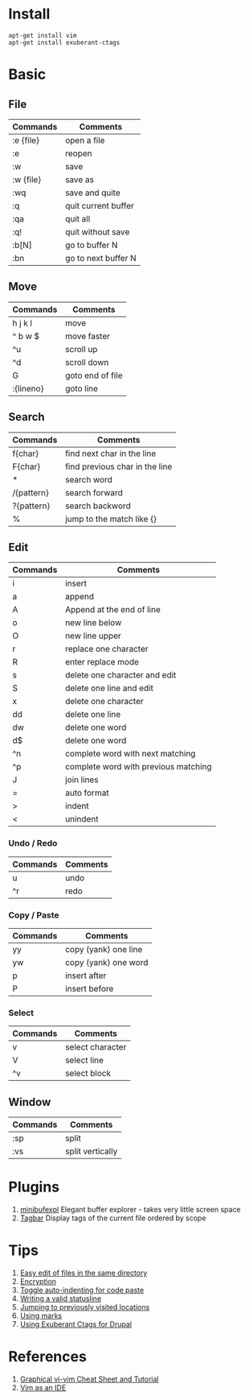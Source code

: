 # Install
```
apt-get install vim
apt-get install exuberant-ctags
```

# Basic
## File
| Commands | Comments |
| ------- | ---- |
| :e {file} | open a file |
| :e | reopen |
| :w | save |
| :w {file} | save as | 
| :wq | save and quite |
| :q | quit current buffer |
| :qa | quit all |
| :q! | quit without save |
| :b[N] | go to buffer N |
| :bn | go to next buffer N |

## Move
| Commands | Comments |
| ------- | ---- |
| h j k l | move |
| ^ b w $ | move faster |
| ^u | scroll up |
| ^d | scroll down |
| G | goto end of file |
| :{lineno} | goto line |

## Search
| Commands | Comments |
| ------- | ---- |
| f{char} | find next char in the line |
| F{char} | find previous char in the line |
| *       | search word |
| /{pattern} | search forward |
| ?{pattern} | search backword |
| % | jump to the match like {} |

## Edit
| Commands | Comments |
| ------- | ---- |
| i | insert |
| a | append |
| A | Append at the end of line |
| o | new line below |
| O | new line upper |
| r | replace one character |
| R | enter replace mode |
| s | delete one character and edit |
| S | delete one line and edit |
| x | delete one character |
| dd | delete one line |
| dw | delete one word |
| d$ | delete one word |
| ^n | complete word with next matching |
| ^p | complete word with previous matching |
| J | join lines |
| = | auto format |
| > | indent |
| < | unindent |

### Undo / Redo
| Commands | Comments |
| ------- | ---- |
| u | undo |
| ^r | redo |

### Copy / Paste 
| Commands | Comments |
| ------- | ---- |
| yy | copy (yank) one line |
| yw | copy (yank) one word |
| p | insert after |
| P | insert before |

### Select
| Commands | Comments |
| ------- | ---- |
| v | select character |
| V | select line |
| ^v | select block |

## Window
| Commands | Comments |
| ------- | ---- |
| :sp | split |
| :vs | split vertically |

# Plugins

1. [minibufexpl](http://www.vim.org/scripts/script.php?script_id=159) Elegant buffer explorer - takes very little screen space 
2. [Tagbar](http://www.vim.org/scripts/script.php?script_id=3465) Display tags of the current file ordered by scope

# Tips

1. [Easy edit of files in the same directory](http://vim.wikia.com/wiki/Easy_edit_of_files_in_the_same_directory)
2. [Encryption](http://vim.wikia.com/wiki/Encryption)
3. [Toggle auto-indenting for code paste](http://vim.wikia.com/wiki/Toggle_auto-indenting_for_code_paste)
4. [Writing a valid statusline](http://vim.wikia.com/wiki/Writing_a_valid_statusline)
5. [Jumping to previously visited locations](http://vim.wikia.com/wiki/Jumping_to_previously_visited_locations)
6. [Using marks](http://vim.wikia.com/wiki/Using_marks)
7. [Using Exuberant Ctags for Drupal](https://www.koumbit.org/en/content/using-exuberant-ctags-drupal)

# References
1. [Graphical vi-vim Cheat Sheet and Tutorial](http://www.viemu.com/a_vi_vim_graphical_cheat_sheet_tutorial.html)
2. [Vim as an IDE](https://github.com/jez/vim-as-an-ide)

